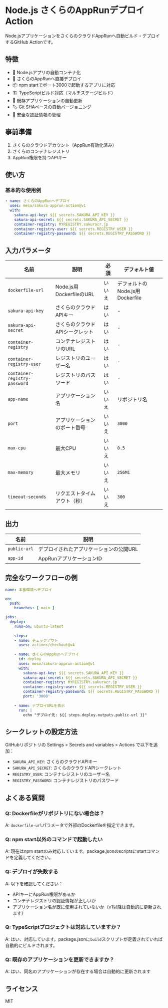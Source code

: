 # Node.js さくらのAppRunデプロイAction

Node.jsアプリケーションをさくらのクラウドAppRunへ自動ビルド・デプロイするGitHub Actionです。

## 特徴

- 🚀 Node.jsアプリの自動コンテナ化
- 🌸 さくらのAppRunへ直接デプロイ
- 📦 npm startでポート3000で起動するアプリに対応
- 🏗️ TypeScriptビルド対応（マルチステージビルド）
- 🔄 既存アプリケーションの自動更新
- 🏷️ Git SHAベースの自動バージョニング
- 🔐 安全な認証情報の管理

## 事前準備

1. さくらのクラウドアカウント（AppRun有効化済み）
2. さくらのコンテナレジストリ
3. AppRun権限を持つAPIキー

## 使い方

### 基本的な使用例

```yaml
- name: さくらのAppRunへデプロイ
  uses: meso/sakura-apprun-action@v1
  with:
    sakura-api-key: ${{ secrets.SAKURA_API_KEY }}
    sakura-api-secret: ${{ secrets.SAKURA_API_SECRET }}
    container-registry: MYREGISTRY.sakuracr.jp
    container-registry-user: ${{ secrets.REGISTRY_USER }}
    container-registry-password: ${{ secrets.REGISTRY_PASSWORD }}
```


## 入力パラメータ

| 名前 | 説明 | 必須 | デフォルト値 |
|------|------|------|------------|
| `dockerfile-url` | Node.js用DockerfileのURL | いいえ | デフォルトのNode.js用Dockerfile |
| `sakura-api-key` | さくらのクラウドAPIキー | はい | - |
| `sakura-api-secret` | さくらのクラウドAPIシークレット | はい | - |
| `container-registry` | コンテナレジストリのURL | はい | - |
| `container-registry-user` | レジストリのユーザー名 | はい | - |
| `container-registry-password` | レジストリのパスワード | はい | - |
| `app-name` | アプリケーション名 | いいえ | リポジトリ名 |
| `port` | アプリケーションのポート番号 | いいえ | `3000` |
| `max-cpu` | 最大CPU | いいえ | `0.5` |
| `max-memory` | 最大メモリ | いいえ | `256Mi` |
| `timeout-seconds` | リクエストタイムアウト（秒） | いいえ | `300` |

## 出力

| 名前 | 説明 |
|------|------|
| `public-url` | デプロイされたアプリケーションの公開URL |
| `app-id` | AppRunアプリケーションID |

## 完全なワークフローの例

```yaml
name: 本番環境へデプロイ

on:
  push:
    branches: [ main ]

jobs:
  deploy:
    runs-on: ubuntu-latest
    
    steps:
    - name: チェックアウト
      uses: actions/checkout@v4
      
    - name: さくらのAppRunへデプロイ
      id: deploy
      uses: meso/sakura-apprun-action@v1
      with:
        sakura-api-key: ${{ secrets.SAKURA_API_KEY }}
        sakura-api-secret: ${{ secrets.SAKURA_API_SECRET }}
        container-registry: MYREGISTRY.sakuracr.jp
        container-registry-user: ${{ secrets.REGISTRY_USER }}
        container-registry-password: ${{ secrets.REGISTRY_PASSWORD }}
        port: '3000'
        
    - name: デプロイURLを表示
      run: |
        echo "デプロイ先: ${{ steps.deploy.outputs.public-url }}"
```

## シークレットの設定方法

GitHubリポジトリの Settings > Secrets and variables > Actions で以下を追加：

- `SAKURA_API_KEY`: さくらのクラウドAPIキー
- `SAKURA_API_SECRET`: さくらのクラウドAPIシークレット  
- `REGISTRY_USER`: コンテナレジストリのユーザー名
- `REGISTRY_PASSWORD`: コンテナレジストリのパスワード

## よくある質問

### Q: Dockerfileがリポジトリにない場合は？

A: `dockerfile-url`パラメータで外部のDockerfileを指定できます。

### Q: npm start以外のコマンドで起動したい

A: 現在はnpm startのみ対応しています。package.jsonのscriptsにstartコマンドを定義してください。

### Q: デプロイが失敗する

A: 以下を確認してください：
- APIキーにAppRun権限があるか
- コンテナレジストリの認証情報が正しいか
- アプリケーション名が既に使用されていないか（v1以降は自動的に更新されます）

### Q: TypeScriptプロジェクトは対応していますか？

A: はい、対応しています。package.jsonに`build`スクリプトが定義されていれば自動的にビルドされます。

### Q: 既存のアプリケーションを更新できますか？

A: はい、同名のアプリケーションが存在する場合は自動的に更新されます

## ライセンス

MIT